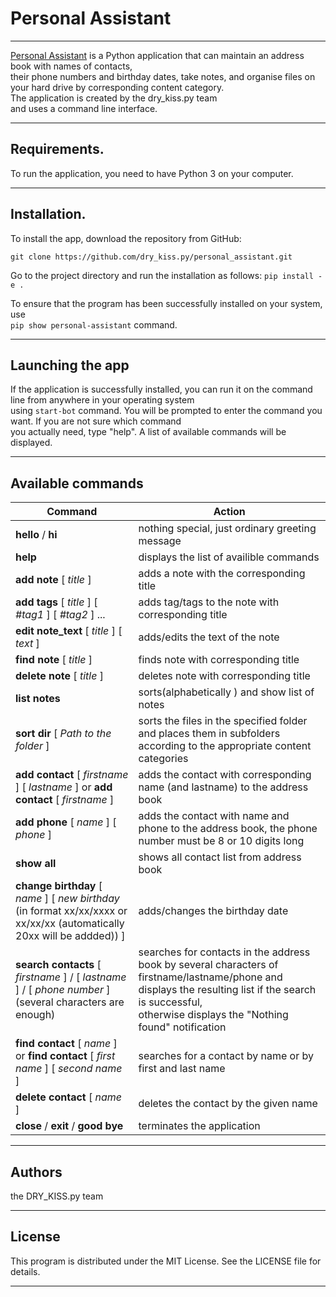 # Personal Assistant

---

[Personal Assistant](ttps://github.com/dry_kiss.py/personal_assistant.git) is a Python application that can maintain an address book with names of contacts,<br> their phone numbers and birthday dates, take notes, and organise files on your hard drive by corresponding content category. <br>
The application is created by the dry_kiss.py team<br> and uses a command line interface.

---

## Requirements.
To run the application, you need to have Python 3 on your computer.

---

## Installation.

To install the app, download the repository from GitHub: 

`git clone https://github.com/dry_kiss.py/personal_assistant.git`

Go to the project directory and run the installation as follows:
`pip install -e . `

To ensure that the program has been successfully installed on your system, use  
`pip show personal-assistant` 
command.

---

## Launching the app
If the application is successfully installed, you can run it on the command line
from anywhere in your operating system<br> using
`start-bot` command.
You will be prompted to enter the command you want.
If you are not sure which command<br> you actually need, type "help".
A list of available commands will be displayed. 

---

## Available commands

| Command                                                                                                                  | Action                                                                                                                                                                                                           |
|--------------------------------------------------------------------------------------------------------------------------|------------------------------------------------------------------------------------------------------------------------------------------------------------------------------------------------------------------|
| **hello** / **hi**                                                                                                       | nothing special, just ordinary greeting message                                                                                                                                                                  |
| **help**                                                                                                                 | displays the list of availible commands                                                                                                                                                                          |
| **add note** [ _title_ ]                                                                                                 | adds a note with the corresponding title                                                                                                                                                                         |
| **add tags** [ _title_ ] [ _#tag1_ ] [ _#tag2_ ] ...                                                                     | adds tag/tags to the note with corresponding title                                                                                                                                                               |
| **edit note_text** [ _title_ ] [ _text_ ]                                                                                | adds/edits the text of the note                                                                                                                                                                                  |                 
| **find note** [ _title_ ]                                                                                                | finds note with corresponding title                                                                                                                                                                              |
| **delete note** [ _title_ ]                                                                                              | deletes note with corresponding title                                                                                                                                                                            |
| **list notes**                                                                                                           | sorts(alphabetically ) and show list of notes                                                                                                                                                                    |
| **sort dir** [ _Path to the folder_ ]                                                                                    | sorts the files in the specified folder and places them in subfolders according to the appropriate content categories                                                                                            |
| **add contact** [ _firstname_ ] [ _lastname_ ] or **add contact** [ _firstname_ ]                                        | adds the contact with corresponding name (and lastname) to the address book                                                                                                                                      |
| **add phone** [ _name_ ] [ _phone_ ]                                                                                     | adds the contact with name and phone to the address book, the phone number must be 8 or 10 digits long                                                                                                           |
| **show all**                                                                                                             | shows all contact list from address book                                                                                                                                                                         |
| **change birthday** [ _name_ ] [ _new birthday_ (in format xx/xx/xxxx or xx/xx/xx (automatically 20xx will be addded)) ] | adds/changes the birthday date                                                                                                                                                                                   |
| **search contacts** [ _firstname_ ] / [ _lastname_ ] / [ _phone number_ ] (several characters are enough)                | searches for contacts in the address book by several characters of firstname/lastname/phone and displays the resulting list if the search is successful,<br> otherwise displays the "Nothing found" notification |
| **find contact** [ _name_ ] or  **find contact** [ _first name_ ] [ _second name_ ]                                      | searches for a contact by name or by first and last name                                                                                                                                                         |
| **delete contact** [ _name_ ]                                                                                            | deletes the contact by the given name                                                                                                                                                                            |
| **close** / **exit** / **good bye**                                                                                      | terminates the application                                                                                                                                                                                       |
___
## Authors
the DRY_KISS.py team
___
## License
This program is distributed under the MIT License. See the LICENSE file for details.
___
